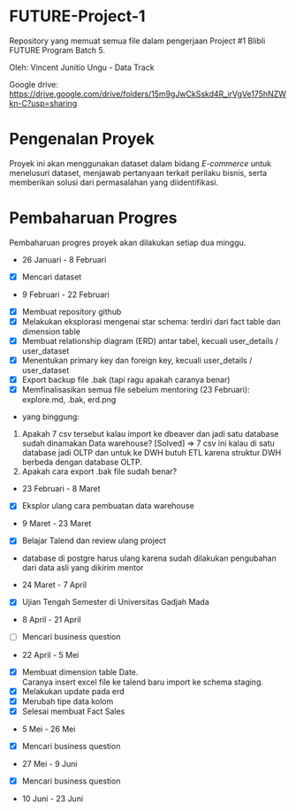 # FUTURE-Project-1

Repository yang memuat semua file dalam pengerjaan Project #1 Blibli FUTURE Program Batch 5.

Oleh: Vincent Junitio Ungu - Data Track

Google drive: https://drive.google.com/drive/folders/15m9gJwCkSskd4R_irVgVe175hNZWkn-C?usp=sharing


# Pengenalan Proyek
Proyek ini akan menggunakan dataset dalam bidang *E-commerce* untuk menelusuri dataset, menjawab pertanyaan terkait perilaku bisnis, serta memberikan solusi dari permasalahan yang diidentifikasi. 

# Pembaharuan Progres
Pembaharuan progres proyek akan dilakukan setiap dua minggu.

* 26 Januari - 8 Februari

- [X] Mencari dataset

* 9 Februari - 22 Februari

- [X] Membuat repository github
- [X] Melakukan eksplorasi mengenai star schema: terdiri dari fact table dan dimension table
- [X] Membuat relationship diagram (ERD) antar tabel, kecuali user_details / user_dataset
- [X] Menentukan primary key dan foreign key, kecuali user_details / user_dataset
- [X] Export backup file .bak (tapi ragu apakah caranya benar)
- [X] Memfinalisasikan semua file sebelum mentoring (23 Februari): explore.md, .bak, erd.png

* yang binggung:
1. Apakah 7 csv tersebut kalau import ke dbeaver dan jadi satu database sudah dinamakan Data warehouse? [Solved] => 7 csv ini kalau di satu database jadi OLTP dan untuk ke DWH butuh ETL karena struktur DWH berbeda dengan database OLTP.
2. Apakah cara export .bak file sudah benar?

* 23 Februari - 8 Maret

- [X] Eksplor ulang cara pembuatan data warehouse

* 9 Maret - 23 Maret

- [X] Belajar Talend dan review ulang project
* database di postgre harus ulang karena sudah dilakukan pengubahan dari data asli yang dikirim mentor

* 24 Maret - 7 April

- [X] Ujian Tengah Semester di Universitas Gadjah Mada

* 8 April - 21 April

- [ ] Mencari business question

* 22 April - 5 Mei

- [X] Membuat dimension table Date.\
Caranya insert excel file ke talend baru import ke schema staging.
- [X] Melakukan update pada erd
- [X] Merubah tipe data kolom
- [X] Selesai membuat Fact Sales

* 5 Mei - 26 Mei

- [X] Mencari business question

* 27 Mei - 9 Juni

- [X] Mencari business question

* 10 Juni - 23 Juni

